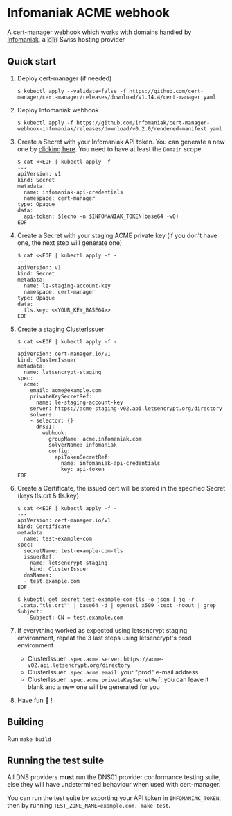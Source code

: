 # Infomaniak ACME webhook

A cert-manager webhook which works with domains handled by [Infomaniak](https://www.infomaniak.com), a 🇨🇭 Swiss hosting provider

## Quick start

1. Deploy cert-manager (if needed)
    ```
    $ kubectl apply --validate=false -f https://github.com/cert-manager/cert-manager/releases/download/v1.14.4/cert-manager.yaml
    ```

1. Deploy Infomaniak webhook
    ```
    $ kubectl apply -f https://github.com/infomaniak/cert-manager-webhook-infomaniak/releases/download/v0.2.0/rendered-manifest.yaml
    ```

1. Create a Secret with your Infomaniak API token. You can generate a new one by [clicking here](https://manager.infomaniak.com/v3/infomaniak-api). You need to have at least the `Domain` scope.
    ```
    $ cat <<EOF | kubectl apply -f -
    ---
    apiVersion: v1
    kind: Secret
    metadata:
      name: infomaniak-api-credentials
      namespace: cert-manager
    type: Opaque
    data:
      api-token: $(echo -n $INFOMANIAK_TOKEN|base64 -w0)
    EOF
    ```

1. Create a Secret with your staging ACME private key (if you don't have one, the next step will generate one)

    ```
    $ cat <<EOF | kubectl apply -f -
    ---
    apiVersion: v1
    kind: Secret
    metadata:
      name: le-staging-account-key
      namespace: cert-manager
    type: Opaque
    data:
      tls.key: <<YOUR_KEY_BASE64>>
    EOF
    ```


1. Create a staging ClusterIssuer
    ```
    $ cat <<EOF | kubectl apply -f -
    ---
    apiVersion: cert-manager.io/v1
    kind: ClusterIssuer
    metadata:
      name: letsencrypt-staging
    spec:
      acme:
        email: acme@example.com
        privateKeySecretRef:
          name: le-staging-account-key
        server: https://acme-staging-v02.api.letsencrypt.org/directory
        solvers:
        - selector: {}
          dns01:
            webhook:
              groupName: acme.infomaniak.com
              solverName: infomaniak
              config:
                apiTokenSecretRef:
                  name: infomaniak-api-credentials
                  key: api-token
    EOF
    ```

1. Create a Certificate, the issued cert will be stored in the specified Secret (keys tls.crt & tls.key)
    ```
    $ cat <<EOF | kubectl apply -f -
    ---
    apiVersion: cert-manager.io/v1
    kind: Certificate
    metadata:
      name: test-example-com
    spec:
      secretName: test-example-com-tls
      issuerRef:
        name: letsencrypt-staging
        kind: ClusterIssuer
      dnsNames:
      - test.example.com
    EOF

    $ kubectl get secret test-example-com-tls -o json | jq -r '.data."tls.crt"' | base64 -d | openssl x509 -text -noout | grep Subject:
        Subject: CN = test.example.com
    ```

1. If everything worked as expected using letsencrypt staging environment, repeat the 3 last steps using letsencrypt's prod environment
    - ClusterIssuer `.spec.acme.server`: `https://acme-v02.api.letsencrypt.org/directory`
    - ClusterIssuer `.spec.acme.email`: your "prod" e-mail address
    - ClusterIssuer `.spec.acme.privateKeySecretRef`: you can leave it blank and a new one will be generated for you

1. Have fun 🎉 !

## Building

Run `make build`

## Running the test suite

All DNS providers **must** run the DNS01 provider conformance testing suite,
else they will have undetermined behaviour when used with cert-manager.

You can run the test suite by exporting your API token in `INFOMANIAK_TOKEN`, then by running `TEST_ZONE_NAME=example.com. make test`.
